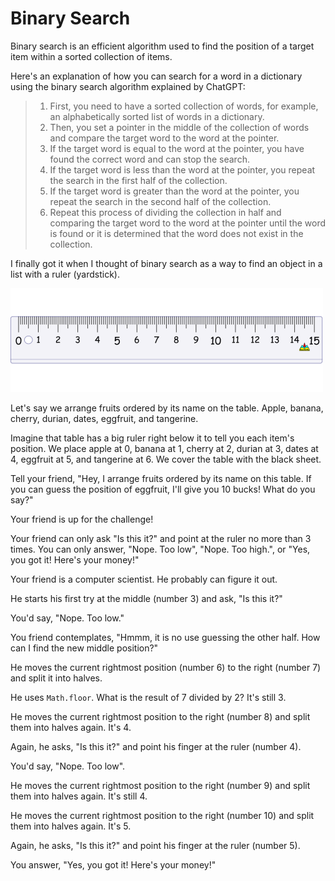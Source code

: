 # Binary Search

Binary search is an efficient algorithm used to find the position of a target item within a sorted collection of items.

Here's an explanation of how you can search for a word in a dictionary using the binary search algorithm explained by ChatGPT:

> 1. First, you need to have a sorted collection of words, for example, an alphabetically sorted list of words in a dictionary.
> 2. Then, you set a pointer in the middle of the collection of words and compare the target word to the word at the pointer.
> 3. If the target word is equal to the word at the pointer, you have found the correct word and can stop the search.
> 4. If the target word is less than the word at the pointer, you repeat the search in the first half of the collection.
> 5. If the target word is greater than the word at the pointer, you repeat the search in the second half of the collection.
> 6. Repeat this process of dividing the collection in half and comparing the target word to the word at the pointer until the word is found or it is determined that the word does not exist in the collection.

I finally got it when I thought of binary search as a way to find an object in a list with a ruler (yardstick).

![ruler](./ruler.png)

Let's say we arrange fruits ordered by its name on the table. Apple, banana, cherry, durian, dates, eggfruit, and tangerine. 

Imagine that table has a big ruler right below it to tell you each item's position. We place apple at 0, banana at 1, cherry at 2, durian at 3, dates at 4, eggfruit at 5, and tangerine at 6. We cover the table with the black sheet.

Tell your friend, "Hey, I arrange fruits ordered by its name on this table. If you can guess the position of eggfruit, I'll give you 10 bucks! What do you say?"

Your friend is up for the challenge!

Your friend can only ask "Is this it?" and point at the ruler no more than 3 times. You can only answer, "Nope. Too low", "Nope. Too high.", or "Yes, you got it! Here's your money!"

Your friend is a computer scientist. He probably can figure it out.

He starts his first try at the middle (number 3) and ask, "Is this it?"

You'd say, "Nope. Too low."

You friend contemplates, "Hmmm, it is no use guessing the other half. How can I find the new middle position?"

He moves the current rightmost position (number 6) to the right (number 7) and split it into halves.

He uses `Math.floor`. What is the result of 7 divided by 2? It's still 3.

He moves the current rightmost position to the right (number 8) and split them into halves again. It's 4.

Again, he asks, "Is this it?" and point his finger at the ruler (number 4).

You'd say, "Nope. Too low".

He moves the current rightmost position to the right (number 9) and split them into halves again. It's still 4.

He moves the current rightmost position to the right (number 10) and split them into halves again. It's 5.

Again, he asks, "Is this it?" and point his finger at the ruler (number 5).

You answer, "Yes, you got it! Here's your money!"
